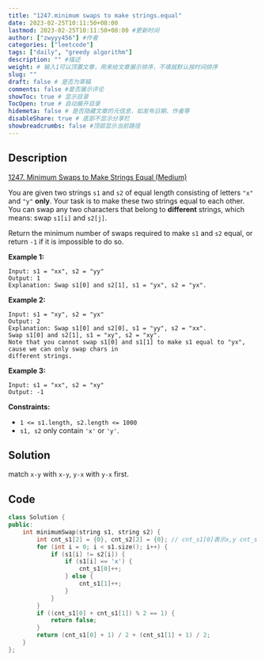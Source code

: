 ```yaml
---
title: "1247.minimum swaps to make strings.equal"
date: 2023-02-25T10:11:50+08:00
lastmod: 2023-02-25T10:11:50+08:00 #更新时间
author: ["zwyyy456"] #作者
categories: ["leetcode"]
tags: ["daily", "greedy algorithm"]
description: "" #描述
weight: # 输入1可以顶置文章，用来给文章展示排序，不填就默认按时间排序
slug: ""
draft: false # 是否为草稿
comments: false #是否展示评论
showToc: true # 显示目录
TocOpen: true # 自动展开目录
hidemeta: false # 是否隐藏文章的元信息，如发布日期、作者等
disableShare: true # 底部不显示分享栏
showbreadcrumbs: false #顶部显示当前路径
---
```

## Description
[1247. Minimum Swaps to Make Strings Equal (Medium)](https://leetcode.com/problems/minimum-swaps-to-make-strings-equal/)

You are given two strings `s1` and `s2` of equal length consisting of letters `"x"` and `"y"`
**only**. Your task is to make these two strings equal to each other. You can swap any two
characters that belong to **different** strings, which means: swap `s1[i]` and `s2[j]`.

Return the minimum number of swaps required to make `s1` and `s2` equal, or return `-1` if it is
impossible to do so.

**Example 1:**

```
Input: s1 = "xx", s2 = "yy"
Output: 1
Explanation: Swap s1[0] and s2[1], s1 = "yx", s2 = "yx".

```

**Example 2:**

```
Input: s1 = "xy", s2 = "yx"
Output: 2
Explanation: Swap s1[0] and s2[0], s1 = "yy", s2 = "xx".
Swap s1[0] and s2[1], s1 = "xy", s2 = "xy".
Note that you cannot swap s1[0] and s1[1] to make s1 equal to "yx", cause we can only swap chars in
different strings.

```

**Example 3:**

```
Input: s1 = "xx", s2 = "xy"
Output: -1

```

**Constraints:**

- `1 <= s1.length, s2.length <= 1000`
- `s1, s2` only contain `'x'` or `'y'`.

## Solution
match `x-y` with `x-y`, `y-x` with `y-x` first.

## Code
```cpp
class Solution {
public:
    int minimumSwap(string s1, string s2) {
        int cnt_s1[2] = {0}, cnt_s2[2] = {0}; // cnt_s1[0]表示x,y cnt_s1[1]表示y,x
        for (int i = 0; i < s1.size(); i++) {
            if (s1[i] != s2[i]) {
                if (s1[i] == 'x') {
                    cnt_s1[0]++;
                } else {
                    cnt_s1[1]++;
                }
            }
        }
        if ((cnt_s1[0] + cnt_s1[1]) % 2 == 1) {
            return false;
        }
        return (cnt_s1[0] + 1) / 2 + (cnt_s1[1] + 1) / 2;
    }
};
```
